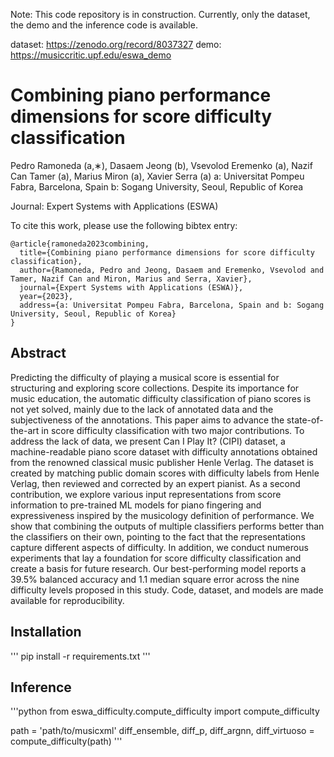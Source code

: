 
Note: This code repository is in construction. Currently, only the dataset, the demo and the inference code is available.

dataset: https://zenodo.org/record/8037327
demo: https://musiccritic.upf.edu/eswa_demo

# Combining piano performance dimensions for score difficulty classification

Pedro Ramoneda (a,∗), Dasaem Jeong (b), Vsevolod Eremenko (a), Nazif Can Tamer (a),
Marius Miron (a), Xavier Serra (a)
a: Universitat Pompeu Fabra, Barcelona, Spain
b: Sogang University, Seoul, Republic of Korea

Journal: Expert Systems with Applications (ESWA)

To cite this work, please use the following bibtex entry:

```
@article{ramoneda2023combining,
  title={Combining piano performance dimensions for score difficulty classification},
  author={Ramoneda, Pedro and Jeong, Dasaem and Eremenko, Vsevolod and Tamer, Nazif Can and Miron, Marius and Serra, Xavier},
  journal={Expert Systems with Applications (ESWA)},
  year={2023},
  address={a: Universitat Pompeu Fabra, Barcelona, Spain and b: Sogang University, Seoul, Republic of Korea}
}

```

## Abstract

Predicting the difficulty of playing a musical score is essential for structuring and exploring score collections. Despite its importance for music education, the automatic difficulty classification of piano scores is not yet solved, mainly due to the lack of annotated data and the subjectiveness of the annotations. This paper aims to advance the state-of-the-art in score difficulty classification with two major contributions. To address the lack of data, we present Can I Play It? (CIPI) dataset, a machine-readable piano score dataset with difficulty annotations obtained from the renowned classical music publisher Henle Verlag. 
The dataset is created by matching public domain scores with difficulty labels from Henle Verlag, then reviewed and corrected by an expert pianist.
As a second contribution, we explore various input representations from score information to pre-trained ML models for piano fingering and expressiveness inspired by the musicology definition of performance. We show that combining the outputs of multiple classifiers performs better than the classifiers on their own, pointing to the fact that the representations capture different aspects of difficulty. In addition, we conduct numerous experiments that lay a foundation for score difficulty classification and create a basis for future research. Our best-performing model reports a 39.5% balanced accuracy and 1.1 median square error across the nine difficulty levels proposed in this study. 
Code, dataset, and models are made available for reproducibility.

## Installation

'''
pip install -r requirements.txt
'''

## Inference

'''python
from eswa_difficulty.compute_difficulty import compute_difficulty

path = 'path/to/musicxml'
diff_ensemble, diff_p, diff_argnn, diff_virtuoso = compute_difficulty(path)
'''